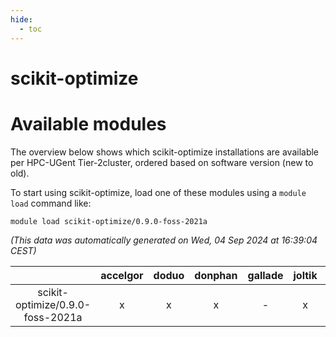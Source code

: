 ```yaml
---
hide:
  - toc
---
```


scikit-optimize
===============

# Available modules


The overview below shows which scikit-optimize installations are available per HPC-UGent Tier-2cluster, ordered based on software version (new to old).

To start using scikit-optimize, load one of these modules using a `module load` command like:

```shell
module load scikit-optimize/0.9.0-foss-2021a
```

*(This data was automatically generated on Wed, 04 Sep 2024 at 16:39:04 CEST)*  

| |accelgor|doduo|donphan|gallade|joltik|shinx|skitty|
| :---: | :---: | :---: | :---: | :---: | :---: | :---: | :---: |
|scikit-optimize/0.9.0-foss-2021a|x|x|x|-|x|-|x|
